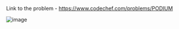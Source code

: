 Link to the problem - https://www.codechef.com/problems/PODIUM


![image](https://user-images.githubusercontent.com/57552973/233796844-dbf2d12c-ff78-4b3e-ab9b-c51ebc1ae189.png)
